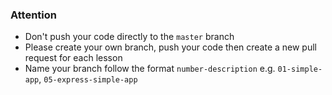 ### Attention

* Don't push your code directly to the `master` branch
* Please create your own branch, push your code then create a new pull request for each lesson
* Name your branch follow the format `number-description` e.g. `01-simple-app`, `05-express-simple-app`
